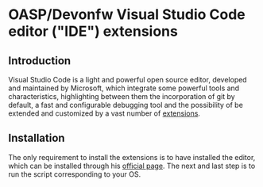 # OASP/Devonfw Visual Studio Code editor ("IDE") extensions

## Introduction

Visual Studio Code is a light and powerful open source editor, developed and 
maintained by Microsoft, which integrate some powerful tools and characteristics,
highlighting between them the incorporation of git by default, a fast and
configurable debugging tool and the possibility of be extended and customized 
by a vast number of [extensions](https://marketplace.visualstudio.com/VSCode).

## Installation

The only requirement to install the extensions is to have installed the editor,
which can be installed through his [official page](https://code.visualstudio.com/).
The next and last step is to run the script corresponding to your OS.

